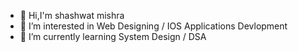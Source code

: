 - 👋 Hi,I'm shashwat mishra 
- 👀 I’m interested in Web Designing / IOS Applications Devlopment
- 🌱 I’m currently learning System Design / DSA

<!---
shashwat0418/shashwat0418 is a ✨ special ✨ repository because its `README.md` (this file) appears on your GitHub profile.
You can click the Preview link to take a look at your changes.
--->
